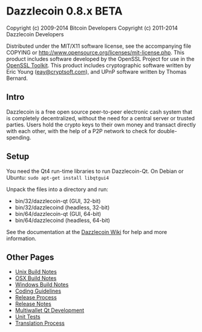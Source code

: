 Dazzlecoin 0.8.x BETA
====================

Copyright (c) 2009-2014 Bitcoin Developers
Copyright (c) 2011-2014 Dazzlecoin Developers

Distributed under the MIT/X11 software license, see the accompanying
file COPYING or http://www.opensource.org/licenses/mit-license.php.
This product includes software developed by the OpenSSL Project for use in the [OpenSSL Toolkit](http://www.openssl.org/). This product includes
cryptographic software written by Eric Young ([eay@cryptsoft.com](mailto:eay@cryptsoft.com)), and UPnP software written by Thomas Bernard.


Intro
---------------------
Dazzlecoin is a free open source peer-to-peer electronic cash system that is
completely decentralized, without the need for a central server or trusted
parties.  Users hold the crypto keys to their own money and transact directly
with each other, with the help of a P2P network to check for double-spending.


Setup
---------------------
You need the Qt4 run-time libraries to run Dazzlecoin-Qt. On Debian or Ubuntu:
	`sudo apt-get install libqtgui4`

Unpack the files into a directory and run:

- bin/32/dazzlecoin-qt (GUI, 32-bit)
- bin/32/dazzlecoind (headless, 32-bit)
- bin/64/dazzlecoin-qt (GUI, 64-bit)
- bin/64/dazzlecoind (headless, 64-bit)

See the documentation at the [Dazzlecoin Wiki](http://dazzlecoin.info)
for help and more information.


Other Pages
---------------------
- [Unix Build Notes](build-unix.md)
- [OSX Build Notes](build-osx.md)
- [Windows Build Notes](build-msw.md)
- [Coding Guidelines](coding.md)
- [Release Process](release-process.md)
- [Release Notes](release-notes.md)
- [Multiwallet Qt Development](multiwallet-qt.md)
- [Unit Tests](unit-tests.md)
- [Translation Process](translation_process.md)

